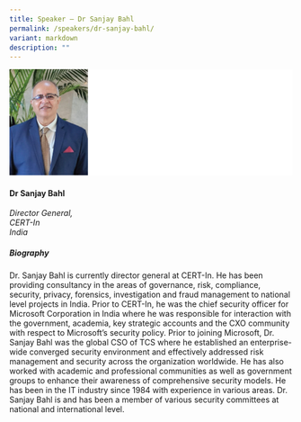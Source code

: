```yaml
---
title: Speaker – Dr Sanjay Bahl
permalink: /speakers/dr-sanjay-bahl/
variant: markdown
description: ""
---
```


![](/images/2024%20speakers/Dr__Sanjay_Bahl.png)
#### **Dr Sanjay Bahl**

*Director General,<br>CERT-In<br> India*

##### **Biography**
Dr. Sanjay Bahl is currently director general at CERT-In. He has been providing consultancy in the areas of governance, risk, compliance, security, privacy, forensics, investigation and fraud management to national level projects in India. Prior to CERT-In, he was the chief security officer for Microsoft Corporation in India where he was responsible for interaction with the government, academia, key strategic accounts and the CXO community with respect to Microsoft’s security policy. Prior to joining Microsoft, Dr. Sanjay Bahl was the global CSO of TCS where he established an enterprise-wide converged security environment and effectively addressed risk management and security across the organization worldwide. He has also worked with academic and professional communities as well as government groups to enhance their awareness of comprehensive security models. He has been in the IT industry since 1984 with experience in various areas. Dr. Sanjay Bahl is and has been a member of various security committees at national and international level.